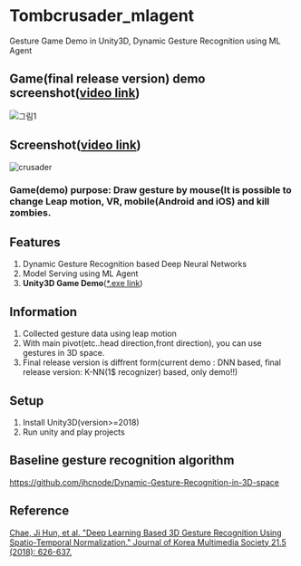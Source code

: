 # Tombcrusader_mlagent
Gesture Game Demo in Unity3D, Dynamic Gesture Recognition using ML Agent

## Game(final release version) demo screenshot([video link](https://youtu.be/7pMLIZpnmyk))
![그림1](https://user-images.githubusercontent.com/61224394/109665780-e0731b80-7bb1-11eb-8916-f5c9f5092ed9.png)

## Screenshot([video link](https://youtu.be/0TBjoWunp7Y))
![crusader](https://user-images.githubusercontent.com/61224394/109902672-1c0b0400-7cde-11eb-9a7e-9bb70b60c3a7.gif)
### Game(demo) purpose: Draw gesture by mouse(It is possible to change Leap motion, VR, mobile(Android and iOS) and kill zombies.

## Features
1. Dynamic Gesture Recognition based Deep Neural Networks
2. Model Serving using ML Agent
3. **Unity3D Game Demo**([*.exe link](https://github.com/jhcnode/Tombcrusader_mlagent/releases/download/1.0/Release.zip))

## Information 
1. Collected gesture data using leap motion
2. With main pivot(etc..head direction,front direction), you can use gestures in 3D space. 
3. Final release version is diffrent form(current demo : DNN based, final release version: K-NN(1$ recognizer) based, only demo!!) 

## Setup
1. Install Unity3D(version>=2018)
2. Run unity and play projects

## Baseline gesture recognition algorithm
https://github.com/jhcnode/Dynamic-Gesture-Recognition-in-3D-space

## Reference
[Chae, Ji Hun, et al. "Deep Learning Based 3D Gesture Recognition Using Spatio-Temporal Normalization." Journal of Korea Multimedia Society 21.5 (2018): 626-637.](https://www.koreascience.or.kr/article/JAKO201818564288222.page)
